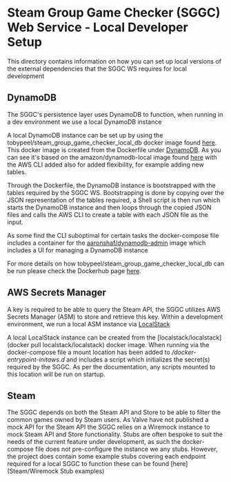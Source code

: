 # Steam Group Game Checker (SGGC) Web Service - Local Developer Setup

This directory contains information on how you can set up local versions of the external dependencies that the SGGC WS 
requires for local development

## DynamoDB

The SGGC's persistence layer uses DynamoDB to function, when running in a dev environment we use a local DynamoDB instance

A local DynamoDB instance can be set up by using the tobypeel/steam_group_game_checker_local_db docker image found 
[here](https://hub.docker.com/r/tobypeel/steam_group_game_checker_local_db). This docker image is created from the 
Dockerfile under [DynamoDB](DynamoDb/Dockerfile). As you can see it's based on the amazon/dynamodb-local image found 
[here](https://hub.docker.com/r/amazon/dynamodb-local) with the AWS CLI added also for added flexibility, for example 
adding new tables.

Through the Dockerfile, the DynamoDB instance is bootstrapped with the tables required by the SGGC WS. Bootstrapping is done by
copying over the JSON representation of the tables required, a Shell script is then run which starts the DynamoDB instance
and then loops through the copied JSON files and calls the AWS CLI to create a table with each JSON file as the input.

As some find the CLI suboptimal for certain tasks the docker-compose file includes a container for the 
[aaronshaf/dynamodb-admin](https://hub.docker.com/r/aaronshaf/dynamodb-admin/) image which includes a UI for managing a 
DynamoDB instance

For more details on how tobypeel/steam_group_game_checker_local_db can be run please check the Dockerhub page 
[here](https://hub.docker.com/r/tobypeel/steam_group_game_checker_local_db).

## AWS Secrets Manager

A key is required to be able to query the Steam API, the SGGC utilizes AWS Secrets Manager (ASM) to store and retrieve this key.
Within a development environment, we run a local ASM instance via [LocalStack](https://localstack.cloud/)

A local LocalStack instance can be created from the [localstack/localstack](docker pull localstack/localstack) docker image.
When running via the docker-compose file a mount location has been added to <i>/docker-entrypoint-initaws.d</i> and includes a 
script which initializes the secret(s) required by the SGGC. As per the documentation, any scripts mounted to this location
will be run on startup.

## Steam

The SGGC depends on both the Steam API and Store to be able to filter the common games owned by Steam users. As Valve
have not published a mock API for the Steam API the SGGC relies on a Wiremock instance to mock Steam API and Store
functionality. Stubs are often bespoke to suit the needs of the current feature under development, as such the
docker-compose file does not pre-configure the instance we any stubs. However, the project does contain some example stubs
covering each endpoint required for a local SGGC to function these can be found [here](Steam/Wiremock Stub examples)

